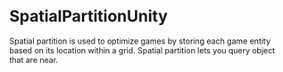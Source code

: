 # SpatialPartitionUnity
Spatial partition is used to optimize games by storing each game entity based on its location within a grid. Spatial partition lets you query object that are near.
